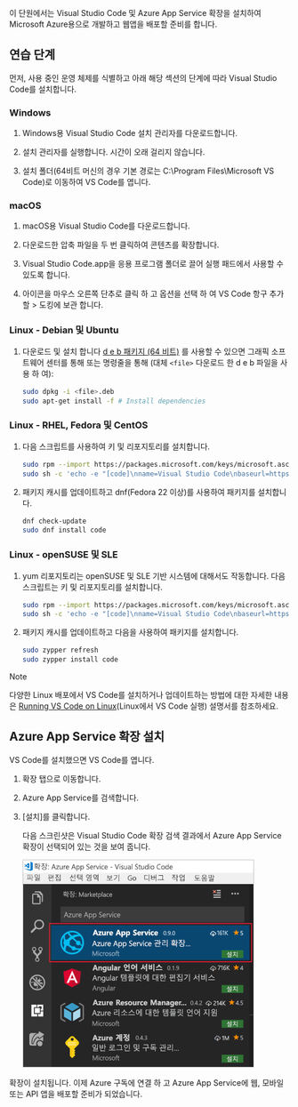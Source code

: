 이 단원에서는 Visual Studio Code 및 Azure App Service 확장을 설치하여 Microsoft Azure용으로 개발하고 웹앱을 배포할 준비를 합니다.

## <a name="exercise-steps"></a>연습 단계

먼저, 사용 중인 운영 체제를 식별하고 아래 해당 섹션의 단계에 따라 Visual Studio Code를 설치합니다.

### <a name="windows"></a>Windows

1. Windows용 Visual Studio Code 설치 관리자를 다운로드합니다.

1. 설치 관리자를 실행합니다. 시간이 오래 걸리지 않습니다.

1. 설치 폴더(64비트 머신의 경우 기본 경로는 C:\Program Files\Microsoft VS Code)로 이동하여 VS Code를 엽니다.

### <a name="macos"></a>macOS

1. macOS용 Visual Studio Code를 다운로드합니다.

1. 다운로드한 압축 파일을 두 번 클릭하여 콘텐츠를 확장합니다.

1. Visual Studio Code.app을 응용 프로그램 폴더로 끌어 실행 패드에서 사용할 수 있도록 합니다.

1. 아이콘을 마우스 오른쪽 단추로 클릭 하 고 옵션을 선택 하 여 VS Code 항구 추가할 > 도킹에 보관 합니다.

### <a name="linux--debian-and-ubuntu"></a>Linux - Debian 및 Ubuntu

1. 다운로드 및 설치 합니다 [d e b 패키지 (64 비트)](https://go.microsoft.com/fwlink/?LinkID=760868) 를 사용할 수 있으면 그래픽 소프트웨어 센터를 통해 또는 명령줄을 통해 (대체 `<file>` 다운로드 한 d e b 파일을 사용 하 여):

    ```bash
    sudo dpkg -i <file>.deb
    sudo apt-get install -f # Install dependencies
    ```

### <a name="linux--rhel-fedora-and-centos"></a>Linux - RHEL, Fedora 및 CentOS

1. 다음 스크립트를 사용하여 키 및 리포지토리를 설치합니다.

    ```bash
    sudo rpm --import https://packages.microsoft.com/keys/microsoft.asc
    sudo sh -c 'echo -e "[code]\nname=Visual Studio Code\nbaseurl=https://packages.microsoft.com/yumrepos/vscode\nenabled=1\ngpgcheck=1\ngpgkey=https://packages.microsoft.com/keys/microsoft.asc" > /etc/yum.repos.d/vscode.repo'
    ```

1. 패키지 캐시를 업데이트하고 dnf(Fedora 22 이상)를 사용하여 패키지를 설치합니다.

    ```bash
    dnf check-update
    sudo dnf install code
    ```

### <a name="linux--opensuse-and-sle"></a>Linux - openSUSE 및 SLE

1. yum 리포지토리는 openSUSE 및 SLE 기반 시스템에 대해서도 작동합니다. 다음 스크립트는 키 및 리포지토리를 설치합니다.

    ```bash
    sudo rpm --import https://packages.microsoft.com/keys/microsoft.asc
    sudo sh -c 'echo -e "[code]\nname=Visual Studio Code\nbaseurl=https://packages.microsoft.com/yumrepos/vscode\nenabled=1\ntype=rpm-md\ngpgcheck=1\ngpgkey=https://packages.microsoft.com/keys/microsoft.asc" > /etc/zypp/repos.d/vscode.repo'
    ```

1. 패키지 캐시를 업데이트하고 다음을 사용하여 패키지를 설치합니다.

    ```bash
    sudo zypper refresh
    sudo zypper install code
    ```

> [!NOTE]
> 다양한 Linux 배포에서 VS Code를 설치하거나 업데이트하는 방법에 대한 자세한 내용은 [Running VS Code on Linux](https://code.visualstudio.com/docs/setup/linux)(Linux에서 VS Code 실행) 설명서를 참조하세요.

## <a name="install-azure-app-service-extension"></a>Azure App Service 확장 설치

VS Code를 설치했으면 VS Code를 엽니다.

1. 확장 탭으로 이동합니다.

1. Azure App Service를 검색합니다.

1. [설치]를 클릭합니다.

    다음 스크린샷은 Visual Studio Code 확장 검색 결과에서 Azure App Service 확장이 선택되어 있는 것을 보여 줍니다.

    ![검색 결과에 Azure App Service 확장이 강조되어 있는 확장 탭을 보여 주는 VS Code 스크린샷입니다.](../media/3-install-azure-extension.png)

확장이 설치됩니다. 이제 Azure 구독에 연결 하 고 Azure App Service에 웹, 모바일 또는 API 앱을 배포할 준비가 되었습니다.